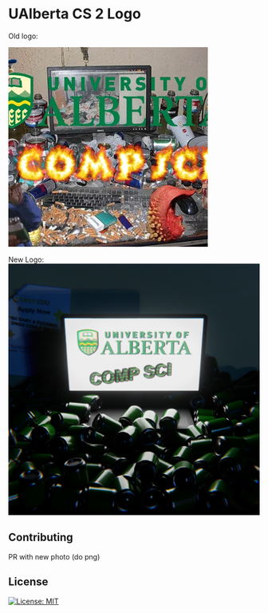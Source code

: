 # UAlberta CS 2 Logo

Old logo:

![ref.webp](./ref.webp)

New Logo:
![logo.png](./logo.png)

## Contributing

PR with new photo (do png)

## License

[![License: MIT](https://img.shields.io/badge/License-MIT-blue.svg)](https://opensource.org/licenses/MIT) 

